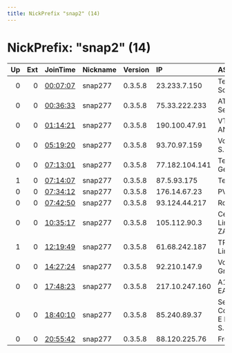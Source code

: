```yaml
---
title: NickPrefix "snap2" (14)
---
```


# NickPrefix: "snap2" (14)

|   Up |   Ext | JoinTime                                                                                            | Nickname   | Version   | IP             | AS                                       | CC   |   ORp |   Dirp | OS    | Contact   |   eFamMembers |
|-----:|------:|:----------------------------------------------------------------------------------------------------|:-----------|:----------|:---------------|:-----------------------------------------|:-----|------:|-------:|:------|:----------|--------------:|
|    0 |     0 | [00:07:07](https://metrics.torproject.org/rs.html#details/3DD3E841BD5F1D7587F6AB6CDB6173339C732FEE) | snap277    | 0.3.5.8   | 23.233.7.150   | TekSavvy Solutions, Inc.                 | ca   | 39635 |      0 | Linux | None      |             1 |
|    0 |     0 | [00:36:33](https://metrics.torproject.org/rs.html#details/77E13388D1F43F6C9CAF1EC4A7A27D4A91F4C147) | snap277    | 0.3.5.8   | 75.33.222.233  | AT&amp;T Services, Inc.                  | us   | 38285 |      0 | Linux | None      |             1 |
|    0 |     0 | [01:14:21](https://metrics.torproject.org/rs.html#details/FA63E1D948E5940C5C416353325ACC6C11EE8108) | snap277    | 0.3.5.8   | 190.100.47.91  | VTR BANDA ANCHA S.A.                     | cl   | 45215 |      0 | Linux | None      |             1 |
|    0 |     0 | [05:19:20](https://metrics.torproject.org/rs.html#details/B22DAD8F05AEE9BE81E85827D91D9861978AE8C4) | snap277    | 0.3.5.8   | 93.70.97.159   | Vodafone Italia S.p.A.                   | it   | 39893 |      0 | Linux | None      |             1 |
|    0 |     0 | [07:13:01](https://metrics.torproject.org/rs.html#details/CC0344E7550AE122053A95DF2CCE708CFE461725) | snap277    | 0.3.5.8   | 77.182.104.141 | Telefonica Germany                       | de   | 40915 |      0 | Linux | None      |             1 |
|    1 |     0 | [07:14:07](https://metrics.torproject.org/rs.html#details/D789246B47A78676F05A4A89E94217DBCAF84588) | snap277    | 0.3.5.8   | 87.5.93.175    | Telecom Italia                           | it   | 38039 |      0 | Linux | None      |             1 |
|    0 |     0 | [07:34:12](https://metrics.torproject.org/rs.html#details/1E4FA5D3521636B096B9938B32CEAD8EF941ECF9) | snap277    | 0.3.5.8   | 176.14.67.23   | PVimpelCom                               | ru   | 46167 |      0 | Linux | None      |             1 |
|    0 |     0 | [07:42:50](https://metrics.torproject.org/rs.html#details/BFB1D32861BDA9156D810286F730EECC9D96C664) | snap277    | 0.3.5.8   | 93.124.44.217  | Rostelecom                               | ru   | 45541 |      0 | Linux | None      |             1 |
|    0 |     0 | [10:35:17](https://metrics.torproject.org/rs.html#details/7152C52701E1FB7B8D119909BD5D0C131F314BCA) | snap277    | 0.3.5.8   | 105.112.90.3   | Celtel Nigeria Limited t.a ZAIN          | ng   | 38391 |      0 | Linux | None      |             1 |
|    1 |     0 | [12:19:49](https://metrics.torproject.org/rs.html#details/ED2E1E870CF4D88035FE7561D6E4AA065FAA4DC5) | snap277    | 0.3.5.8   | 61.68.242.187  | TPG Telecom Limited                      | au   | 36067 |      0 | Linux | None      |             1 |
|    0 |     0 | [14:27:24](https://metrics.torproject.org/rs.html#details/A50519E803B7BB92E615EB8141AC591F6E75E23A) | snap277    | 0.3.5.8   | 92.210.147.9   | Vodafone GmbH                            | de   | 45967 |      0 | Linux | None      |             1 |
|    0 |     0 | [17:48:23](https://metrics.torproject.org/rs.html#details/590F2F7B5E6DECFFADF4E6EC971C9B192D5ED5E8) | snap277    | 0.3.5.8   | 217.10.247.160 | A1 Bulgaria EAD                          | bg   | 33937 |      0 | Linux | None      |             1 |
|    0 |     0 | [18:40:10](https://metrics.torproject.org/rs.html#details/0E3BBDCF2A5100000A5EB9729FF31B575F02DD46) | snap277    | 0.3.5.8   | 85.240.89.37   | Servicos De Comunicacoes E Multimedia S. | pt   | 35299 |      0 | Linux | None      |             1 |
|    0 |     0 | [20:55:42](https://metrics.torproject.org/rs.html#details/BA80D8F2165454E0B7C4332ECEE4C89F6D6E843D) | snap277    | 0.3.5.8   | 88.120.225.76  | Free SAS                                 | fr   | 36795 |      0 | Linux | None      |             1 |
